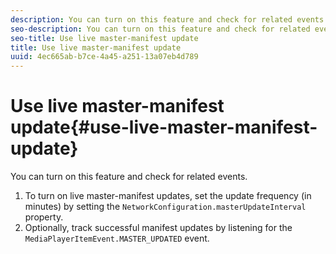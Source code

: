 ```yaml
---
description: You can turn on this feature and check for related events.
seo-description: You can turn on this feature and check for related events.
seo-title: Use live master-manifest update
title: Use live master-manifest update
uuid: 4ec665ab-b7ce-4a45-a251-13a07eb4d789
---
```


# Use live master-manifest update{#use-live-master-manifest-update}

You can turn on this feature and check for related events.

1. To turn on live master-manifest updates, set the update frequency (in minutes) by setting the `NetworkConfiguration.masterUpdateInterval` property.
1. Optionally, track successful manifest updates by listening for the `MediaPlayerItemEvent.MASTER_UPDATED` event.
